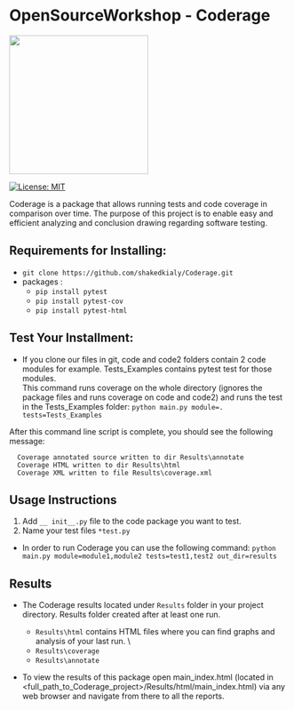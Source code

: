 # OpenSourceWorkshop - Coderage
<img src="https://github.com/shakedkialy/Coderage/blob/main/html_files/logo.png?raw=true" width="250">

[![License: MIT](https://img.shields.io/badge/License-MIT-yellow.svg)](https://opensource.org/licenses/MIT)

Coderage is a package that allows running tests and code coverage in comparison over time.
The purpose of this project is to enable easy and efficient analyzing and conclusion drawing regarding software testing.


## Requirements for Installing:  
- `git clone https://github.com/shakedkialy/Coderage.git`
- packages : 
  - `pip install pytest` 
  - `pip install pytest-cov`
  -  `pip install pytest-html`

## Test Your Installment:
* If you clone our files in git, code and code2 folders contain 2 code modules for example. Tests_Examples contains pytest test for those modules. \
This command runs coverage on the whole directory (ignores the package files and runs coverage on code and code2) and runs the test in the Tests_Examples folder:
```python main.py module=. tests=Tests_Examples```

After this command line script is complete, you should see the following message:

      Coverage annotated source written to dir Results\annotate
      Coverage HTML written to dir Results\html
      Coverage XML written to file Results\coverage.xml

## Usage Instructions
  
1. Add ```__ init__.py``` file to the code package you want to test. 
2. Name your test files ```*test.py``` 

* In order to run Coderage you can use the following command:
`python main.py module=module1,module2 tests=test1,test2 out_dir=results`

## Results
* The Coderage results located under ```Results``` folder in your project directory. Results folder created after at least one run.
  * ```Results\html``` contains HTML files where you can find graphs and analysis of your last run. \
  * ```Results\coverage```
  * ```Results\annotate```
 
 * To view the results of this package open main_index.html (located in <full_path_to_Coderage_project>/Results/html/main_index.html) via any web browser and navigate from there to all the reports.
